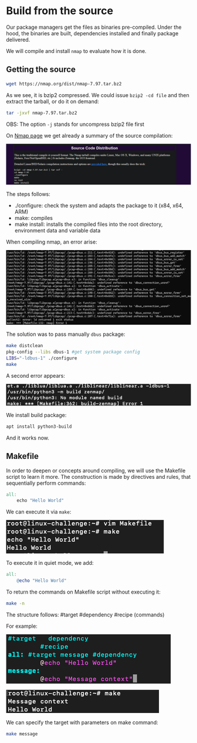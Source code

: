 # Build from the source


Our package managers get the files as binaries pre-compiled. Under the hood, the binaries are built, dependencies installed and finally package delivered.

We will compile and install ```nmap``` to evaluate how it is done.

## Getting the source

```bash
wget https://nmap.org/dist/nmap-7.97.tar.bz2
```

As we see, it is bzip2 compressed. We could issue ```bzip2 -cd file``` and then extract the tarball, or do it on demand:

```bash
tar -jxvf nmap-7.97.tar.bz2
```

OBS: The option ```-j``` stands for uncompress bzip2 file first

On [Nmap page](https://nmap.org/download) we get already a summary of the source compilation:

![page](images/page.png)

The steps follows:

* ./configure: check the system and adapts the package to it (x84, x64, ARM)
* make: compiles
* make install: installs the compiled files into the root directory, environment data and variable data


When compiling nmap, an error arise:

![dbus](images/dbus.png)

The solution was to pass manually ```dbus``` package:
```bash
make distclean
pkg-config --libs dbus-1 #get system package config
LIBS="-ldbus-1" ./configure
make
```

A second error appears:

![build](images/build.png)

We install build package:
```bash
apt install python3-build
```

And it works now.

## Makefile

In order to deepen or concepts around compiling, we will use the Makefile script to learn it more.
The construction is made by directives and rules, that sequentially perform commands:

```makefile
all:
    echo "Hello World"
```

We can execute it via ```make```:

![make](images/make.png)

To execute it in quiet mode, we add:
```makefile
all:
    @echo "Hello World"
```

To return the commands on Makefile script without executing it:
```bash
make -n
```

The structure follows:
#target #dependency
    #recipe (commands)

For example:

![message](images/message.png)

![dependency](images/dependency.png)



We can specify the target with parameters on make command:
```bash
make message
```


